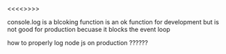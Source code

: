 <<<<<NOta mental>>>>>

console.log is a blcoking function is an ok function 
for development but is not good for production becuase it
blocks the event loop

how to properly log node js on production ??????